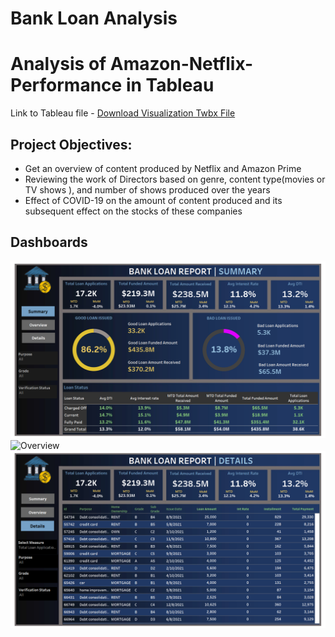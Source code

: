 # Bank Loan Analysis
 
# Analysis of Amazon-Netflix-Performance in Tableau
Link to Tableau file - [Download Visualization Twbx File](Project.twbx)

## Project Objectives:
- Get an overview  of content produced by Netflix and Amazon Prime
-  Reviewing the work of Directors based on genre, content type(movies or TV shows ), and number of shows produced over the years
- Effect of COVID-19 on the amount of content produced and its subsequent effect on the stocks of these companies

## Dashboards
![Summary](images/summary.png)
![Overview](images/overview1.png)
![Details](images/details.png)
